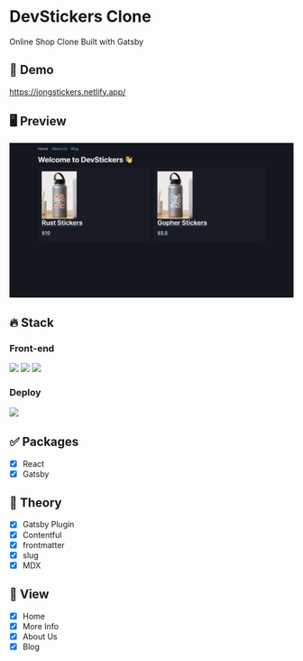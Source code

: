 # DevStickers Clone
Online Shop Clone Built with Gatsby

## 🔗 Demo
https://jongstickers.netlify.app/

## 🖥 Preview
<img src="preview-devstickers.png"/>

## 🔥 Stack

### Front-end

<img height='25' src="https://img.shields.io/badge/React-61DAFB?style=flat-square&logo=React&logoColor=white"/> <img height='25' src="https://img.shields.io/badge/TypeScript-3178C6?style=flat-square&logo=TypeScript&logoColor=white"/> <img height='25' src="https://img.shields.io/badge/Gatsby-%23663399.svg?style=flat-square&logo=gatsby&logoColor=white"/> 

### Deploy

<img height='25' src="https://img.shields.io/badge/Netlify-00C7B7?style=flat-square&logo=Netlify&logoColor=white"/>


## ✅ Packages

- [x] React
- [x] Gatsby

## 📖 Theory

- [x] Gatsby Plugin
- [x] Contentful
- [x] frontmatter
- [x] slug
- [x] MDX

## 📱 View

- [x] Home
- [x] More Info
- [x] About Us
- [x] Blog
